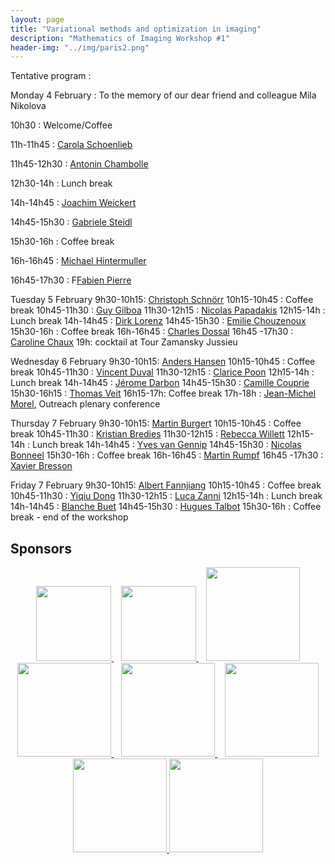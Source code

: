 ```yaml
---
layout: page
title: "Variational methods and optimization in imaging"
description: "Mathematics of Imaging Workshop #1"
header-img: "../img/paris2.png"
---
```


Tentative program : 

Monday 4 February : To the memory of our dear friend and colleague Mila Nikolova

10h30 : Welcome/Coffee 

11h-11h45 : [Carola Schoenlieb](http://www.damtp.cam.ac.uk/user/cbs31/Home.html)

11h45-12h30 : [Antonin Chambolle](http://www.cmap.polytechnique.fr/~antonin/) 

12h30-14h : Lunch break

14h-14h45 : [Joachim  Weickert](https://www.mia.uni-saarland.de/weickert/index.shtml)

14h45-15h30 : [Gabriele Steidl](http://www.mathematik.uni-kl.de/imagepro/members/steidl/)

15h30-16h : Coffee break 

16h-16h45 : [Michael Hintermuller](https://www.math.hu-berlin.de/~hp_hint/)

16h45-17h30 : F[Fabien Pierre](http://www.fabienpierre.fr/bienvenue.html)


Tuesday 5 February
9h30-10h15: [Christoph Schnörr](https://ipa.iwr.uni-heidelberg.de/cschnoerr/)
10h15-10h45 : Coffee break 
10h45-11h30 : [Guy Gilboa](http://guygilboa.eew.technion.ac.il/)
11h30-12h15 : [Nicolas Papadakis](https://www.math.u-bordeaux.fr/~npapadak/)
12h15-14h : Lunch break
14h-14h45 :  [Dirk Lorenz](https://www.tu-braunschweig.de/iaa/personal/lorenz)
14h45-15h30 : [Emilie Chouzenoux](http://www-syscom.univ-mlv.fr/~chouzeno/)
15h30-16h : Coffee break 
16h-16h45 : [Charles Dossal](https://www.math.u-bordeaux.fr/~cdossal/)
16h45 -17h30 : [Caroline Chaux](https://www.i2m.univ-amu.fr/~caroline.chaux/)
19h: cocktail at Tour Zamansky Jussieu

Wednesday 6 February
9h30-10h15: [Anders Hansen](http://www.damtp.cam.ac.uk/research/afha/anders/)
10h15-10h45 : Coffee break 
10h45-11h30 : [Vincent Duval](https://who.rocq.inria.fr/Vincent.Duval/)
11h30-12h15 : [Clarice Poon](http://www.damtp.cam.ac.uk/user/cmhsp2/) 
12h15-14h : Lunch break
14h-14h45 : [Jérome Darbon](https://www.brown.edu/academics/applied-mathematics/jerome-darbon)
14h45-15h30 : [Camille Couprie](https://research.fb.com/people/couprie-camille/)
15h30-16h15 : [Thomas Veit](http://perso.lcpc.fr/veit.thomas/)
16h15-17h: Coffee break 
17h-18h : [Jean-Michel Morel](https://sites.google.com/site/jeanmichelmorelcmlaenscachan/), Outreach plenary conference 

Thursday 7 February
9h30-10h15: [Martin Burger](https://www.uni-muenster.de/AMM/num/Arbeitsgruppen/ag_burger/organization/burger//)t
10h15-10h45 : Coffee break 
10h45-11h30 : [Kristian Bredies](https://imsc.uni-graz.at/bredies/)
11h30-12h15 : [Rebecca Willett](https://voices.uchicago.edu/willett/)
12h15-14h : Lunch break
14h-14h45 : [Yves van Gennip](https://www.nottingham.ac.uk/mathematics/people/y.vangennip)
14h45-15h30 : [Nicolas Bonneel](https://perso.liris.cnrs.fr/nicolas.bonneel/)
15h30-16h : Coffee break 
16h-16h45 : [Martin Rumpf](http://www.hcm.uni-bonn.de/de/people/profile/martin-rumpf/) 
16h45 -17h30 : [Xavier Bresson](http://www.ntu.edu.sg/home/xbresson/)

Friday 7 February
9h30-10h15: [Albert Fannjiang](https://www.math.ucdavis.edu/~fannjiang/)
10h15-10h45 : Coffee break 
10h45-11h30 : [Yiqiu Dong](http://www2.compute.dtu.dk/~yido)
11h30-12h15 : [Luca Zanni](http://cdm.unimo.it/home/matematica/zanni.luca/) 
12h15-14h : Lunch break
14h-14h45 : [Blanche Buet](https://www.math.u-psud.fr/~buet/)
14h45-15h30 : [Hugues Talbot](http://hugues.zahlt.info/bienvenue.html)
15h30-16h : Coffee break - end of the workshop



Sponsors
-----

<p align="center">

<a href="http://www.ihp.fr">
<img width="120" src="../../img/logo-ihp.jpg"/>
</a>&nbsp;&nbsp;

<a href="http://www.cnrs.fr/">
<img width="120" src="../../img/logo-cnrs.png"/>
</a>&nbsp;&nbsp;

<a href="http://www.u-psud.fr/fr/index.html">
<img width="150" src="../../img/logo-paris-sud.png"/>
</a>

<br/>

<a href="https://www.sciencesmaths-paris.fr/">
<img width="150" src="../../img/logo-fsmp.png"/>
</a>&nbsp;&nbsp;

<a href="http://www.upmc.fr/">
<img width="150" src="../../img/logo-upmc.png"/>
</a>&nbsp;&nbsp;

<a href="https://www.cimpa.info/">
<img width="150" src="../../img/logo-cimpa.png"/>
</a>

<br/>

<a href="http://gdr-mia.math.cnrs.fr/">
<img width="150" src="../../img/logo-mia.png"/>
</a>

<a href="http://www.gpeyre.com/noria/">
<img width="150" src="../../img/logo-erc.jpg"/>
</a>


</p>
